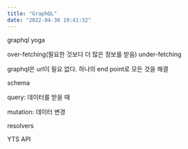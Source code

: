 ```yaml
---
title: "GraphQL"
date: "2022-04-30 19:41:32"
---
```


graphql yoga

over-fetching(필요한 것보다 더 많은 정보를 받음)
under-fetching

graphql은 url이 필요 없다.
하나의 end point로 모든 것을 해결

schema

query: 데이터를 받을 때

mutation: 데이터 변경

resolvers

YTS API
